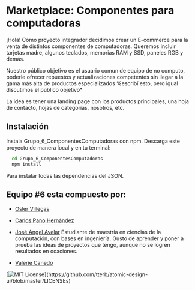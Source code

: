 # Marketplace: Componentes para computadoras

¡Hola! Como proyecto integrador decidimos crear un E-commerce para la venta de distintos componentes de computadoras. Queremos incluir tarjetas madre, algunos teclados, memorias RAM y SSD, paneles RGB y demás. 

Nuestro público objetivo es el usuario comun de equipo de no computo, poderle ofrecer 
repuestos y actualizaciones competentes sin llegar a la gama más alta de productos especializados
%escribí esto, pero igual discutimos el público objetivo* 

La idea es tener una landing page con los productos principales, una hoja de contacto, hojas de categorías, nosotros, etc.

## Instalación

Instala Grupo_6_ComponentesComputadoras con npm. Descarga este proyecto de manera local y en tu terminal:

```bash
  cd Grupo_6_ComponentesComputadoras
  npm install
```

Para instalar todas las dependencias del JSON.

## Equipo #6 esta compuesto por:

- [Osler Villegas](https://github.com/oshler)

- [Carlos Pano Hernández](https://github.com/Cpano98)

- [José Ángel Avelar](https://github.com/enoc494)
Estudiante de maestría en ciencias de la computación, con bases en ingeniería.
Gusto de aprender y poner a prueba las ideas de proyectos que tengo, aunque no
se logren resultados en ocaciones. 

- [Valerie Canedo](https://github.com/AzUulL)


[![MIT License](https://img.shields.io/apm/l/atomic-design-ui.svg?)](https://github.com/tterb/atomic-design-ui/blob/master/LICENSEs)